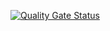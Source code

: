 [![Quality Gate Status](https://sonarcloud.io/api/project_badges/measure?project=zorasantos_games-api&metric=alert_status)](https://sonarcloud.io/summary/new_code?id=zorasantos_games-api)